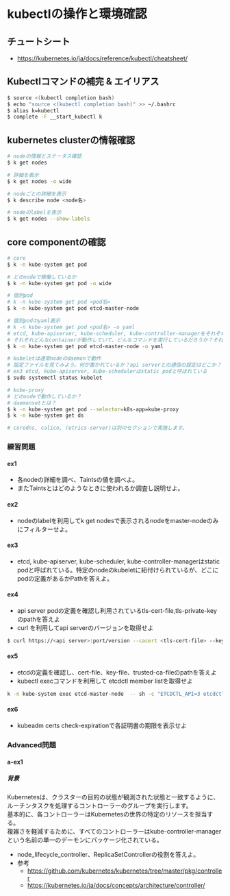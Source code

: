 # kubectlの操作と環境確認

## チュートシート
- https://kubernetes.io/ja/docs/reference/kubectl/cheatsheet/


## Kubectlコマンドの補完 & エイリアス
```sh
$ source <(kubectl completion bash)
$ echo "source <(kubectl completion bash)" >> ~/.bashrc
$ alias k=kubectl
$ complete -F __start_kubectl k
```

## kubernetes clusterの情報確認
```sh
# nodeの情報とステータス確認
$ k get nodes

# 詳細を表示
$ k get nodes -o wide

# nodeごとの詳細を表示
$ k describe node <node名>

# nodeのlabelを表示
$ k get nodes --show-labels
```

## core componentの確認
```sh
# core
$ k -n kube-system get pod

# どのnodeで稼働しているか
$ k -n kube-system get pod -o wide

# 個別pod
# k -n kube-system get pod <pod名>
$ k -n kube-system get pod etcd-master-node

# 個別podのyaml表示
# k -n kube-system get pod <pod名> -o yaml
# etcd, kube-apiserver, kube-scheduler, kube-controller-managerをそれぞれ確認する
# それぞれどんなcontainerが動作していて、どんなコマンドを実行しているだろうか？それどのportで動作している？
$ k -n kube-system get pod etcd-master-node -o yaml

# kubeletは通常nodeのdaemonで動作
# 設定ファイルを見てみよう。何が書かれているか？api serverとの通信の設定はどこか？
# ex3 etcd, kube-apiserver, kube-schedulerはstatic podと呼ばれている
$ sudo systemctl status kubelet

# kube-proxy
# どのnodeで動作しているか？
# daemonsetとは？
$ k -n kube-system get pod --selector=k8s-app=kube-proxy
$ k -n kube-system get ds

# coredns, calico, (etrics-server)は別のセクションで実施します。
```


### 練習問題

#### ex1
- 各nodeの詳細を調べ、Taintsの値を調べよ。
- またTaintsとはどのようなときに使われるか調査し説明せよ。

#### ex2
- nodeのlabelを利用してk get nodesで表示されるnodeをmaster-nodeのみにフィルターせよ。

#### ex3
- etcd, kube-apiserver, kube-scheduler, kube-controller-managerはstatic podと呼ばれている。特定のnodeのkubeletに紐付けられているが、どこにpodの定義があるかPathを答えよ。

#### ex4
- api server podの定義を確認し利用されているtls-cert-file,tls-private-keyのpathを答えよ
- curl を利用してapi serverのバージョンを取得せよ

```sh
$ curl https://<api server>:port/version --cacert <tls-cert-file> --key <tls-private-key>
```

#### ex5
- etcdの定義を確認し、cert-file、key-file、trusted-ca-fileのpathを答えよ
- kubectl execコマンドを利用して etcdctl member listを取得せよ

```sh
k -n kube-system exec etcd-master-node  -- sh -c "ETCDCTL_API=3 etcdctl member list --cacert <trusted-ca-file> --cert <cert-file> --key <key-file>"
```

#### ex6
- kubeadm certs check-expirationで各証明書の期限を表示せよ




### Advanced問題

#### a-ex1
##### 背景
Kubernetesは、クラスターの目的の状態が観測された状態と一致するように、ルーチンタスクを処理するコントローラーのグループを実行します。 <br>
基本的に、各コントローラーはKubernetesの世界の特定のリソースを担当する。<br>
複雑さを軽減するために、すべてのコントローラーはkube-controller-managerという名前の単一のデーモンにパッケージ化されている。<br>

- node_lifecycle_controller、ReplicaSetControllerの役割を答えよ。
- 参考
    - https://github.com/kubernetes/kubernetes/tree/master/pkg/controller
    - https://kubernetes.io/ja/docs/concepts/architecture/controller/
